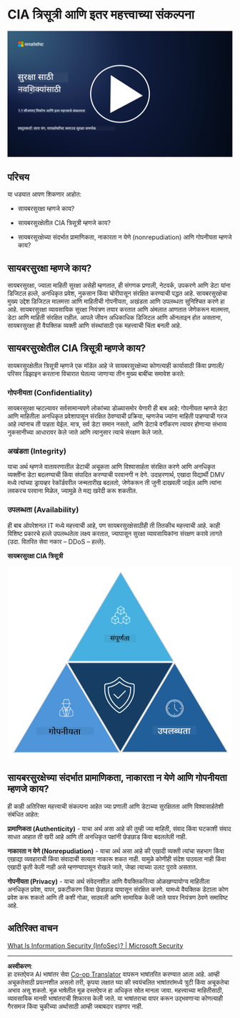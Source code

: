 <!--
CO_OP_TRANSLATOR_METADATA:
{
  "original_hash": "16a76f9fa372fb63cffb6d76b855f023",
  "translation_date": "2025-09-04T01:08:56+00:00",
  "source_file": "1.1 The CIA triad and other key concepts.md",
  "language_code": "mr"
}
-->
# CIA त्रिसूत्री आणि इतर महत्त्वाच्या संकल्पना

[![व्हिडिओ पहा](../../translated_images/1-1_placeholder.5743591289ea76087b78301a315f244c665d5266d895538c9d1a52b1f0d08603.mr.png)](https://learn-video.azurefd.net/vod/player?id=d4c2f633-fa6a-4a3d-8d41-7a1d71189832)

## परिचय

या धड्यात आपण शिकणार आहोत:

 - सायबरसुरक्षा म्हणजे काय?
   
 - सायबरसुरक्षेतील CIA त्रिसूत्री म्हणजे काय?

 - सायबरसुरक्षेच्या संदर्भात प्रामाणिकता, नाकारता न येणे (nonrepudiation) आणि गोपनीयता म्हणजे काय?

## सायबरसुरक्षा म्हणजे काय?

सायबरसुरक्षा, ज्याला माहिती सुरक्षा असेही म्हणतात, ही संगणक प्रणाली, नेटवर्क, उपकरणे आणि डेटा यांना डिजिटल हल्ले, अनधिकृत प्रवेश, नुकसान किंवा चोरीपासून संरक्षित करण्याची पद्धत आहे. सायबरसुरक्षेचा मुख्य उद्देश डिजिटल मालमत्ता आणि माहितीची गोपनीयता, अखंडता आणि उपलब्धता सुनिश्चित करणे हा आहे. सायबरसुरक्षा व्यावसायिक सुरक्षा नियंत्रण तयार करतात आणि अंमलात आणतात जेणेकरून मालमत्ता, डेटा आणि माहिती संरक्षित राहील. आपले जीवन अधिकाधिक डिजिटल आणि ऑनलाइन होत असताना, सायबरसुरक्षा ही वैयक्तिक व्यक्ती आणि संस्थांसाठी एक महत्त्वाची चिंता बनली आहे.

## सायबरसुरक्षेतील CIA त्रिसूत्री म्हणजे काय?

सायबरसुरक्षेतील त्रिसूत्री म्हणजे एक मॉडेल आहे जे सायबरसुरक्षेच्या कोणत्याही कार्यासाठी किंवा प्रणाली/परिसर डिझाइन करताना विचारात घेतल्या जाणाऱ्या तीन मुख्य बाबींचा समावेश करते:

### गोपनीयता (Confidentiality)

सायबरसुरक्षा म्हटल्यावर सर्वसामान्यपणे लोकांच्या डोळ्यासमोर येणारी ही बाब आहे: गोपनीयता म्हणजे डेटा आणि माहितीला अनधिकृत प्रवेशापासून संरक्षित ठेवण्याची प्रक्रिया, म्हणजेच ज्यांना माहिती पाहण्याची गरज आहे त्यांनाच ती पाहता येईल. मात्र, सर्व डेटा समान नसतो, आणि डेटाचे वर्गीकरण त्यावर होणाऱ्या संभाव्य नुकसानीच्या आधारावर केले जाते आणि त्यानुसार त्याचे संरक्षण केले जाते.

### अखंडता (Integrity)

याचा अर्थ म्हणजे वातावरणातील डेटाची अचूकता आणि विश्वासार्हता संरक्षित करणे आणि अनधिकृत व्यक्तींना डेटा बदलण्याची किंवा संपादित करण्याची परवानगी न देणे. उदाहरणार्थ, एखादा विद्यार्थी DMV मध्ये त्यांच्या ड्रायव्हर रेकॉर्डवरील जन्मतारीख बदलतो, जेणेकरून ती जुनी दाखवली जाईल आणि त्यांना लवकरच परवाना मिळेल, ज्यामुळे ते मद्य खरेदी करू शकतील.

### उपलब्धता (Availability)

ही बाब ऑपरेशनल IT मध्ये महत्त्वाची आहे, पण सायबरसुरक्षेसाठीही ती तितकीच महत्त्वाची आहे. काही विशिष्ट प्रकारचे हल्ले उपलब्धतेला लक्ष्य करतात, ज्यापासून सुरक्षा व्यावसायिकांना संरक्षण करावे लागते (उदा. वितरित सेवा नकार – DDoS – हल्ले).

**सायबरसुरक्षा CIA त्रिसूत्री**

![image](../../translated_images/ciatriad.0cf01e809b3845866bec11e829aac615e19a7b2a2897a4aafeb8000955a3f4b5.mr.png)

## सायबरसुरक्षेच्या संदर्भात प्रामाणिकता, नाकारता न येणे आणि गोपनीयता म्हणजे काय?

ही काही अतिरिक्त महत्त्वाची संकल्पना आहेत ज्या प्रणाली आणि डेटाच्या सुरक्षितता आणि विश्वासार्हतेशी संबंधित आहेत:

**प्रामाणिकता (Authenticity)** - याचा अर्थ असा आहे की तुम्ही ज्या माहिती, संवाद किंवा घटकाशी संवाद साधत आहात ती खरी आहे आणि ती अनधिकृत पक्षांनी छेडछाड किंवा बदललेली नाही.

**नाकारता न येणे (Nonrepudiation)** - याचा अर्थ असा आहे की एखादी व्यक्ती त्यांचा सहभाग किंवा एखाद्या व्यवहाराची किंवा संवादाची सत्यता नाकारू शकत नाही. यामुळे कोणीही संदेश पाठवला नाही किंवा एखादी कृती केली नाही असे म्हणण्यापासून रोखले जाते, जेव्हा त्याच्या उलट पुरावे असतात.

**गोपनीयता (Privacy)** - याचा अर्थ संवेदनशील आणि वैयक्तिकरित्या ओळखण्यायोग्य माहितीला अनधिकृत प्रवेश, वापर, प्रकटीकरण किंवा छेडछाड यापासून संरक्षित करणे. यामध्ये वैयक्तिक डेटाला कोण प्रवेश करू शकतो आणि ती कशी गोळा, साठवली आणि सामायिक केली जाते यावर नियंत्रण ठेवणे समाविष्ट आहे.

## अतिरिक्त वाचन

[What Is Information Security (InfoSec)? | Microsoft Security](https://www.microsoft.com/security/business/security-101/what-is-information-security-infosec#:~:text=Three%20pillars%20of%20information%20security%3A%20the%20CIA%20triad,as%20guiding%20principles%20for%20implementing%20an%20InfoSec%20plan.)

---

**अस्वीकरण**:  
हा दस्तऐवज AI भाषांतर सेवा [Co-op Translator](https://github.com/Azure/co-op-translator) वापरून भाषांतरित करण्यात आला आहे. आम्ही अचूकतेसाठी प्रयत्नशील असलो तरी, कृपया लक्षात घ्या की स्वयंचलित भाषांतरांमध्ये त्रुटी किंवा अचूकतेचा अभाव असू शकतो. मूळ भाषेतील मूळ दस्तऐवज हा अधिकृत स्रोत मानला जावा. महत्त्वाच्या माहितीसाठी, व्यावसायिक मानवी भाषांतराची शिफारस केली जाते. या भाषांतराचा वापर करून उद्भवणाऱ्या कोणत्याही गैरसमज किंवा चुकीच्या अर्थासाठी आम्ही जबाबदार राहणार नाही.